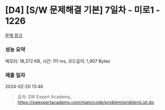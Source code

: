 # [D4] [S/W 문제해결 기본] 7일차 - 미로1 - 1226 

[문제 링크](https://swexpertacademy.com/main/code/problem/problemDetail.do?contestProbId=AV14vXUqAGMCFAYD) 

### 성능 요약

메모리: 18,372 KB, 시간: 111 ms, 코드길이: 1,907 Bytes

### 제출 일자

2024-02-20 13:46



> 출처: SW Expert Academy, https://swexpertacademy.com/main/code/problem/problemList.do